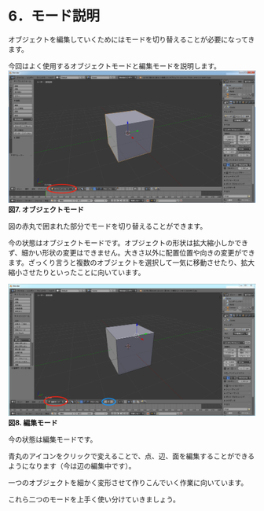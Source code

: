 # 6．モード説明

オブジェクトを編集していくためにはモードを切り替えることが必要になってきます。

今回はよく使用するオブジェクトモードと編集モードを説明します。![](/Graphics/Blender/mode1.png)**図7. オブジェクトモード**

図の赤丸で囲まれた部分でモードを切り替えることができます。

今の状態はオブジェクトモードです。オブジェクトの形状は拡大縮小しかできず、細かい形状の変更はできません。大きさ以外に配置位置や向きの変更ができます。ざっくり言うと複数のオブジェクトを選択して一気に移動させたり、拡大縮小させたりといったことに向いています。

![](/Graphics/Blender/mode2.png)**図8. 編集モード**

今の状態は編集モードです。

青丸のアイコンをクリックで変えることで、点、辺、面を編集することができるようになります（今は辺の編集中です）。

一つのオブジェクトを細かく変形させて作りこんでいく作業に向いています。

これら二つのモードを上手く使い分けていきましょう。

